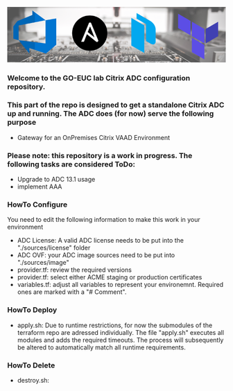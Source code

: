 ![feature-image](/.assets/images/feature_image.png)

### Welcome to the GO-EUC lab Citrix ADC configuration repository. 

### This part of the repo is designed to get a standalone Citrix ADC up and running. The ADC does (for now) serve the following purpose
- Gateway for an OnPremises Citrix VAAD Environment

### Please note: this repository is a work in progress. The following tasks are considered ToDo:
- Upgrade to ADC 13.1 usage
- implement AAA

### HowTo Configure
You need to edit the following information to make this work in your environment
- ADC License: A valid ADC license needs to be put into the "./sources/license" folder
- ADC OVF: your ADC image sources need to be put into "./sources/image"
- provider.tf: review the required versions
- provider.tf: select either ACME staging or production certificates
- variables.tf: adjust all variables to represent your environemnt. Required ones are marked with a "# Comment".

### HowTo Deploy
- apply.sh: Due to runtime restrictions, for now the submodules of the terraform repo are adressed individually. The file "apply.sh" executes all modules and adds the required timeouts. The process will subsequently be altered to automatically match all runtime requirements.

### HowTo Delete
- destroy.sh: 